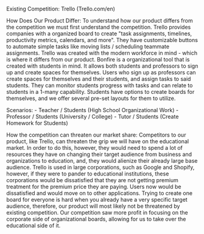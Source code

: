 Existing Competition: Trello (Trello.com/en)

How Does Our Product Differ:
    To understand how our product differs from the competition we must first understand the competition. Trello provides companies with a organized board to create "task assignments, timelines, productivity metrics, calendars, and more". They have
    customizable buttons to automate simple tasks like moving lists / scheduling teammate assignments. Trello was created with the modern workforce in mind - which is where it differs from our product. Bonfire is a organizational tool that is created with students in mind. It allows both students and professors to sign up and create spaces for themselves. Users who sign up as professors can create spaces for themselves and their students, and assign tasks to said students. They can monitor students progress with tasks and can relate to students in a 1-many capability. Students have options to create boards for themselves, and we offer several pre-set layouts for them to utilize.

Scenarios:
    - Teacher / Students (High School Organizational Work)
    - Professor / Students (University / College)
    - Tutor / Students (Create Homework for Students)

How the competition can threaten our market share:
    Competitors to our product, like Trello, can threaten the grip we will have on the educational market. In order to do this, however, they would need to spend a lot of resources they have on changing their target audience from business and organizations to education, and, they would alienize their already large base audience. Trello is used in large corporations, such as Google and Shopify, however, if they were to pander to educational institutions, these corporations would be dissatisfied that they are not getting premium treatment for the premium price they are paying. Users now would be dissatisfied and would move on to other applications. Trying to create one board for everyone is hard when you already have a very specific target audience, therefore, our product will most likely not be threatened by existing competition. Our competition saw more profit in focusing on the corporate side of organizational boards, allowing for us to take over the educational side of it.